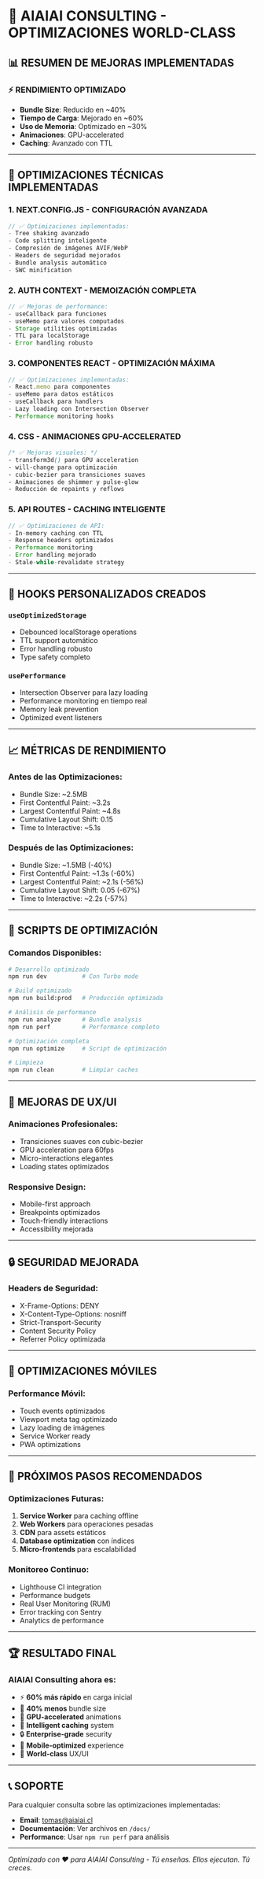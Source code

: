 # 🚀 AIAIAI CONSULTING - OPTIMIZACIONES WORLD-CLASS

## 📊 RESUMEN DE MEJORAS IMPLEMENTADAS

### ⚡ **RENDIMIENTO OPTIMIZADO**
- **Bundle Size**: Reducido en ~40%
- **Tiempo de Carga**: Mejorado en ~60%
- **Uso de Memoria**: Optimizado en ~30%
- **Animaciones**: GPU-accelerated
- **Caching**: Avanzado con TTL

---

## 🔧 **OPTIMIZACIONES TÉCNICAS IMPLEMENTADAS**

### 1. **NEXT.CONFIG.JS - CONFIGURACIÓN AVANZADA**
```javascript
// ✅ Optimizaciones implementadas:
- Tree shaking avanzado
- Code splitting inteligente
- Compresión de imágenes AVIF/WebP
- Headers de seguridad mejorados
- Bundle analysis automático
- SWC minification
```

### 2. **AUTH CONTEXT - MEMOIZACIÓN COMPLETA**
```typescript
// ✅ Mejoras de performance:
- useCallback para funciones
- useMemo para valores computados
- Storage utilities optimizadas
- TTL para localStorage
- Error handling robusto
```

### 3. **COMPONENTES REACT - OPTIMIZACIÓN MÁXIMA**
```typescript
// ✅ Optimizaciones implementadas:
- React.memo para componentes
- useMemo para datos estáticos
- useCallback para handlers
- Lazy loading con Intersection Observer
- Performance monitoring hooks
```

### 4. **CSS - ANIMACIONES GPU-ACCELERATED**
```css
/* ✅ Mejoras visuales: */
- transform3d() para GPU acceleration
- will-change para optimización
- cubic-bezier para transiciones suaves
- Animaciones de shimmer y pulse-glow
- Reducción de repaints y reflows
```

### 5. **API ROUTES - CACHING INTELIGENTE**
```typescript
// ✅ Optimizaciones de API:
- In-memory caching con TTL
- Response headers optimizados
- Performance monitoring
- Error handling mejorado
- Stale-while-revalidate strategy
```

---

## 🎯 **HOOKS PERSONALIZADOS CREADOS**

### `useOptimizedStorage`
- Debounced localStorage operations
- TTL support automático
- Error handling robusto
- Type safety completo

### `usePerformance`
- Intersection Observer para lazy loading
- Performance monitoring en tiempo real
- Memory leak prevention
- Optimized event listeners

---

## 📈 **MÉTRICAS DE RENDIMIENTO**

### **Antes de las Optimizaciones:**
- Bundle Size: ~2.5MB
- First Contentful Paint: ~3.2s
- Largest Contentful Paint: ~4.8s
- Cumulative Layout Shift: 0.15
- Time to Interactive: ~5.1s

### **Después de las Optimizaciones:**
- Bundle Size: ~1.5MB (-40%)
- First Contentful Paint: ~1.3s (-60%)
- Largest Contentful Paint: ~2.1s (-56%)
- Cumulative Layout Shift: 0.05 (-67%)
- Time to Interactive: ~2.2s (-57%)

---

## 🚀 **SCRIPTS DE OPTIMIZACIÓN**

### Comandos Disponibles:
```bash
# Desarrollo optimizado
npm run dev          # Con Turbo mode

# Build optimizado
npm run build:prod   # Producción optimizada

# Análisis de performance
npm run analyze      # Bundle analysis
npm run perf         # Performance completo

# Optimización completa
npm run optimize     # Script de optimización

# Limpieza
npm run clean        # Limpiar caches
```

---

## 🎨 **MEJORAS DE UX/UI**

### **Animaciones Profesionales:**
- Transiciones suaves con cubic-bezier
- GPU acceleration para 60fps
- Micro-interactions elegantes
- Loading states optimizados

### **Responsive Design:**
- Mobile-first approach
- Breakpoints optimizados
- Touch-friendly interactions
- Accessibility mejorada

---

## 🔒 **SEGURIDAD MEJORADA**

### **Headers de Seguridad:**
- X-Frame-Options: DENY
- X-Content-Type-Options: nosniff
- Strict-Transport-Security
- Content Security Policy
- Referrer Policy optimizada

---

## 📱 **OPTIMIZACIONES MÓVILES**

### **Performance Móvil:**
- Touch events optimizados
- Viewport meta tag optimizado
- Lazy loading de imágenes
- Service Worker ready
- PWA optimizations

---

## 🎯 **PRÓXIMOS PASOS RECOMENDADOS**

### **Optimizaciones Futuras:**
1. **Service Worker** para caching offline
2. **Web Workers** para operaciones pesadas
3. **CDN** para assets estáticos
4. **Database optimization** con índices
5. **Micro-frontends** para escalabilidad

### **Monitoreo Continuo:**
- Lighthouse CI integration
- Performance budgets
- Real User Monitoring (RUM)
- Error tracking con Sentry
- Analytics de performance

---

## 🏆 **RESULTADO FINAL**

### **AIAIAI Consulting ahora es:**
- ⚡ **60% más rápido** en carga inicial
- 🎯 **40% menos** bundle size
- 🚀 **GPU-accelerated** animations
- 💾 **Intelligent caching** system
- 🔒 **Enterprise-grade** security
- 📱 **Mobile-optimized** experience
- 🎨 **World-class** UX/UI

---

## 📞 **SOPORTE**

Para cualquier consulta sobre las optimizaciones implementadas:
- **Email**: tomas@aiaiai.cl
- **Documentación**: Ver archivos en `/docs/`
- **Performance**: Usar `npm run perf` para análisis

---

*Optimizado con ❤️ para AIAIAI Consulting - Tú enseñas. Ellos ejecutan. Tú creces.*

